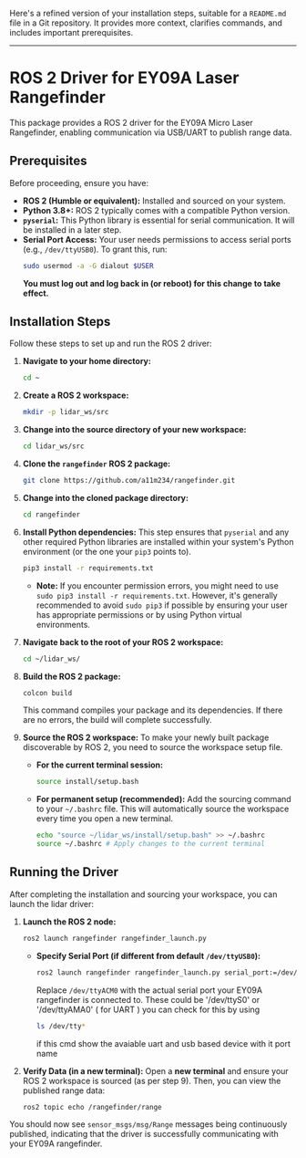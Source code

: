 Here's a refined version of your installation steps, suitable for a `README.md` file in a Git repository. It provides more context, clarifies commands, and includes important prerequisites.

-----

# ROS 2 Driver for EY09A Laser Rangefinder

This package provides a ROS 2 driver for the EY09A Micro Laser Rangefinder, enabling communication via USB/UART to publish range data.

## Prerequisites

Before proceeding, ensure you have:

  * **ROS 2 (Humble or equivalent):** Installed and sourced on your system.
  * **Python 3.8+:** ROS 2 typically comes with a compatible Python version.
  * **`pyserial`:** This Python library is essential for serial communication. It will be installed in a later step.
  * **Serial Port Access:** Your user needs permissions to access serial ports (e.g., `/dev/ttyUSB0`). To grant this, run:
    ```bash
    sudo usermod -a -G dialout $USER
    ```
    **You must log out and log back in (or reboot) for this change to take effect.**

## Installation Steps

Follow these steps to set up and run the ROS 2 driver:

1.  **Navigate to your home directory:**

    ```bash
    cd ~
    ```

2.  **Create a ROS 2 workspace:**

    ```bash
    mkdir -p lidar_ws/src
    ```

3.  **Change into the source directory of your new workspace:**

    ```bash
    cd lidar_ws/src
    ```

4.  **Clone the `rangefinder` ROS 2 package:**

    ```bash
    git clone https://github.com/a11m234/rangefinder.git
    ```

5.  **Change into the cloned package directory:**

    ```bash
    cd rangefinder
    ```

6.  **Install Python dependencies:**
    This step ensures that `pyserial` and any other required Python libraries are installed within your system's Python environment (or the one your `pip3` points to).

    ```bash
    pip3 install -r requirements.txt
    ```

      * **Note:** If you encounter permission errors, you might need to use `sudo pip3 install -r requirements.txt`. However, it's generally recommended to avoid `sudo pip3` if possible by ensuring your user has appropriate permissions or by using Python virtual environments.

7.  **Navigate back to the root of your ROS 2 workspace:**

    ```bash
    cd ~/lidar_ws/
    ```

8.  **Build the ROS 2 package:**

    ```bash
    colcon build
    ```

    This command compiles your package and its dependencies. If there are no errors, the build will complete successfully.

9.  **Source the ROS 2 workspace:**
    To make your newly built package discoverable by ROS 2, you need to source the workspace setup file.

      * **For the current terminal session:**

        ```bash
        source install/setup.bash
        ```

      * **For permanent setup (recommended):** Add the sourcing command to your `~/.bashrc` file. This will automatically source the workspace every time you open a new terminal.

        ```bash
        echo "source ~/lidar_ws/install/setup.bash" >> ~/.bashrc
        source ~/.bashrc # Apply changes to the current terminal
        ```

## Running the Driver

After completing the installation and sourcing your workspace, you can launch the lidar driver:

1.  **Launch the ROS 2 node:**

    ```bash
    ros2 launch rangefinder rangefinder_launch.py
    ```

      * **Specify Serial Port (if different from default `/dev/ttyUSB0`):**
        ```bash
        ros2 launch rangefinder rangefinder_launch.py serial_port:=/dev/ttyACM0
        ```
        Replace `/dev/ttyACM0` with the actual serial port your EY09A rangefinder is connected to.
        These could be '/dev/ttyS0' or '/dev/ttyAMA0' ( for UART ) you can check for this  by using
        ```bash
        ls /dev/tty*
        ```
        if this cmd show the avaiable uart and usb based device with it port name 
2.  **Verify Data (in a new terminal):**
    Open a **new terminal** and ensure your ROS 2 workspace is sourced (as per step 9). Then, you can view the published range data:

    ```bash
    ros2 topic echo /rangefinder/range
    ```

You should now see `sensor_msgs/msg/Range` messages being continuously published, indicating that the driver is successfully communicating with your EY09A rangefinder.
